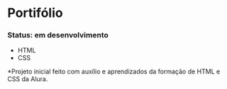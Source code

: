 <h1>Portifólio</h1>
<h3>Status: em desenvolvimento</h3> 
   <ul>
     <li>HTML</li>
     <li>CSS</li>
   </ul>

<p>*Projeto inicial feito com auxílio e aprendizados da formação de HTML e CSS da Alura.</p>

